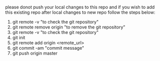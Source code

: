 please donot push your local changes to this repo
and if you wish to add this existing repo after local changes to new repo follow the steps below:
1. git remote -v  "to check the git repository"
2. git remote remove origin "to remove the git repository"
4. git remote -v  "to check the git repository"
5. git init 
6. git remote add origin <remote_url> 
7. git commit -am "commit message" 
8. git push origin master 